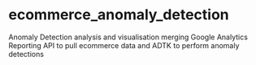 # ecommerce_anomaly_detection
Anomaly Detection analysis and visualisation merging Google Analytics Reporting API to pull ecommerce data and ADTK to perform anomaly detections
